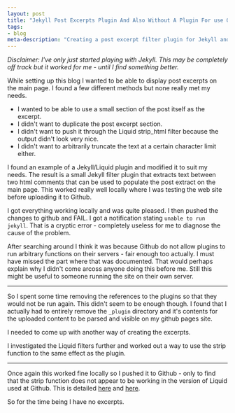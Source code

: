 ```yaml
---
layout: post
title: "Jekyll Post Excerpts Plugin And Also Without A Plugin For use On Github pages"
tags: 
- blog
meta-description: "Creating a post excerpt filter plugin for Jekyll and the same functionality for use on Github pages without a plugin"
---
```


_Disclaimer: I've only just started playing with Jekyll. This may be completely off track but it worked for me - until I find something better._

<!-- excerpt start -->
While setting up this blog I wanted to be able to display post excerpts on the main page. I found a few different methods but none really met my needs.

- I wanted to be able to use a small section of the post itself as the excerpt. 
- I didn't want to duplicate the post excerpt section. 
- I didn't want to push it through the Liquid strip_html filter because the output didn't look very nice. 
- I didn't want to arbitrarily truncate the text at a certain character limit either.
<!-- excerpt end -->

I found an example of a Jekyll/Liquid plugin and modified it to suit my needs. The result is a small Jekyll filter plugin that extracts text between two html comments that can be used to populate the post extract on the main page. This worked really well locally where I was testing the web site before uploading it to Github. 

I got everything working locally and was quite pleased. I then pushed the changes to github and FAIL. I got a notification stating <code>unable to run jekyll</code>. That is a cryptic error - completely useless for me to diagnose the cause of the problem. 

After searching around I think it was because Github do not allow plugins to run arbitrary functions on their servers - fair enough too actually. I must have missed the part where that was documented. That would perhaps explain why I didn't come arcoss anyone doing this before me. Still this might be useful to someone running the site on their own server.

<script src="https://gist.github.com/1964919.js"> </script>

<hr />

So I spent some time removing the references to the plugins so that they would not be run again. This didn't seem to be enough though. I found that I actually had to entirely remove the <code>_plugin</code> directory and it's contents for the uploaded content to be parsed and visible on my github pages site.

I needed to come up with another way of creating the excerpts. 

I investigated the Liquid filters further and worked out a way to use the strip function to the same effect as the plugin.

<script src="https://gist.github.com/1965992.js"> </script>

<hr />

Once again this worked fine locally so I pushed it to Github - only to find that the strip function does not appear to be working in the version of Liquid used at Github. This is detailed [here](https://github.com/mojombo/jekyll/issues/502) and [here](https://github.com/Shopify/liquid/issues/92).

So for the time being I have no excerpts.

